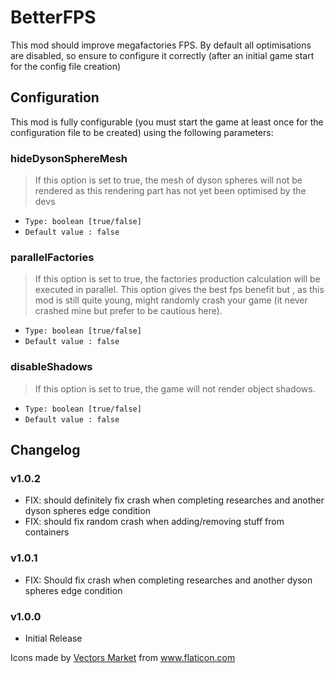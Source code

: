 # BetterFPS

This mod should improve megafactories FPS. By default all optimisations are disabled, so ensure to configure it correctly (after an initial game start for the config file creation)

## Configuration

This mod is fully configurable (you must start the game at least once for the configuration file to be created) using the following parameters:

### hideDysonSphereMesh

> If this option is set to true, the mesh of dyson spheres will not be rendered as this rendering part has not yet been optimised by the devs

-   `Type: boolean [true/false]`
-   `Default value : false`

### parallelFactories

> If this option is set to true, the factories production calculation will be executed in parallel. This option gives the best fps benefit but , as this mod is still quite young, might randomly crash your game (it never crashed mine but prefer to be cautious here).

-   `Type: boolean [true/false]`
-   `Default value : false`

### disableShadows

> If this option is set to true, the game will not render object shadows.

-   `Type: boolean [true/false]`
-   `Default value : false`

## Changelog

### v1.0.2

-   FIX: should definitely fix crash when completing researches and another dyson spheres edge condition
-   FIX: should fix random crash when adding/removing stuff from containers

### v1.0.1

-   FIX: Should fix crash when completing researches and another dyson spheres edge condition

### v1.0.0

-   Initial Release

<div>Icons made by <a href="https://www.flaticon.com/authors/vectors-market" title="Vectors Market">Vectors Market</a> from <a href="https://www.flaticon.com/" title="Flaticon">www.flaticon.com</a></div>
